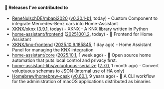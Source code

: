 #### 🔭 Releases I've contributed to

- [ReneNulschDE/mbapi2020](https://github.com/ReneNulschDE/mbapi2020) ([v0.30.1-b1](https://github.com/ReneNulschDE/mbapi2020/releases/tag/v0.30.1-b1), today) - Custom Component to integrate Mercedes-Benz cars into Home-Assistant
- [XKNX/xknx](https://github.com/XKNX/xknx) ([3.9.1](https://github.com/XKNX/xknx/releases/tag/3.9.1), today) - XKNX - A KNX library written in Python
- [home-assistant/frontend](https://github.com/home-assistant/frontend) ([20251001.2](https://github.com/home-assistant/frontend/releases/tag/20251001.2), today) - :lollipop: Frontend for Home Assistant
- [XKNX/knx-frontend](https://github.com/XKNX/knx-frontend) ([2025.10.9.185845](https://github.com/XKNX/knx-frontend/releases/tag/2025.10.9.185845), 1 day ago) - Home Assistant Panel for managing the KNX integration
- [home-assistant/core](https://github.com/home-assistant/core) ([2025.10.1](https://github.com/home-assistant/core/releases/tag/2025.10.1), 1 week ago) - :house_with_garden: Open source home automation that puts local control and privacy first.
- [home-assistant-libs/voluptuous-serialize](https://github.com/home-assistant-libs/voluptuous-serialize) ([2.7.0](https://github.com/home-assistant-libs/voluptuous-serialize/releases/tag/2.7.0), 1 month ago) - Convert voluptuous schemas to JSON (internal use of HA only)
- [Homebrew/homebrew-cask](https://github.com/Homebrew/homebrew-cask) ([v0.60.1](https://github.com/Homebrew/homebrew-cask/releases/tag/v0.60.1), 9 years ago) - 🍻 A CLI workflow for the administration of macOS applications distributed as binaries
